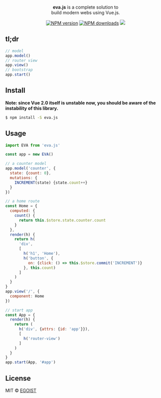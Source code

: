 <p align="center">
  <br><strong>eva.js</strong> is a complete solution to <br>build modern webs using Vue.js.
</p>

<p align="center">
  <a href="https://npmjs.com/package/eva.jsup"><img src="https://img.shields.io/npm/v/eva.jsup.svg?style=flat-square" alt="NPM version"></a>
  <a href="https://npmjs.com/package/eva.jsup"><img src="https://img.shields.io/npm/dm/eva.jsup.svg?style=flat-square" alt="NPM downloads"></a>
  <img src="https://img.shields.io/badge/stablity-experimental-yellow.svg?style=flat-square">
</p>

## tl;dr

```js
// model
app.model()
// router view
app.view()
// bootstrap
app.start()
```

## Install

**Note: since Vue 2.0 itself is unstable now, you should be aware of the instability of this library.**

```bash
$ npm install -S eva.js
```

## Usage

```js
import EVA from 'eva.js'

const app = new EVA()

// a counter model
app.model('counter', {
  state: {count: 0},
  mutations: {
    INCREMENT(state) {state.count++}
  }
})

// a home route
const Home = {
  computed: {
    count() {
      return this.$store.state.counter.count
    }
  },
  render(h) {
    return h(
      'div',
      [
        h('h1', 'Home'),
        h('button', {
          on: {click: () => this.$store.commit('INCREMENT')}
        }, this.count)
      ]
    )
  }
}
app.view('/', {
  component: Home
})

// start app
const App = {
  render(h) {
    return (
      h('div', {attrs: {id: 'app'}}),
      [
        h('router-view')
      ]
    )
  }
}
app.start(App, '#app')
```

## License

MIT &copy; [EGOIST](https://github.com/egoist)
